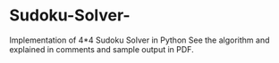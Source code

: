 # Sudoku-Solver-
Implementation of 4*4 Sudoku Solver in Python 
See the algorithm and explained in comments and sample output in PDF.

